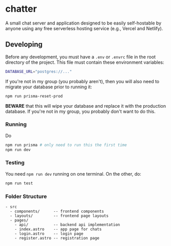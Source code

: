# chatter

A small chat server and application designed to be easily self-hostable by
anyone using any free serverless hosting service (e.g., Vercel and Netlify).

## Developing

Before any development, you must have a `.env` or `.envrc` file in the root
directory of the project. This file must contain these environment variables:

```sh
DATABASE_URL="postgres://..."
```

If you're not in my group (you probably aren't), then you will also need
to migrate your database prior to running it:

```sh
npm run prisma-reset-prod
```

**BEWARE** that this will wipe your database and replace it with the
production database. If you're not in my group, you probably don't want to
do this.

### Running

Do

```sh
npm run prisma # only need to run this the first time
npm run dev
```

### Testing

You need `npm run dev` running on one terminal. On the other, do:

```sh
npm run test
```

### Folder Structure

```
- src
  - components/      -- frontend components
  - layouts/	     -- frontend page layouts
  - pages/
    - api/           -- backend api implementation
	- index.astro    -- app page for chats
	- login.astro    -- login page
	- register.astro -- registration page
```

